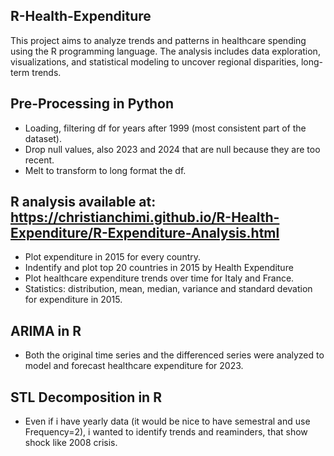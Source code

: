 ## **R-Health-Expenditure**
This project aims to analyze trends and patterns in healthcare spending using the R programming language. The analysis includes data exploration, visualizations, and statistical modeling to uncover regional disparities, long-term trends.

## **Pre-Processing in Python**
- Loading, filtering df for years after 1999 (most consistent part of the dataset).
- Drop null values, also 2023 and 2024 that are null because they are too recent.
- Melt to transform to long format the df.

## **R analysis** available at:  https://christianchimi.github.io/R-Health-Expenditure/R-Expenditure-Analysis.html
- Plot expenditure in 2015 for every country.
- Indentify and plot top 20 countries in  2015 by Health Expenditure
- Plot healthcare expenditure trends over time for Italy and France.
- Statistics: distribution, mean, median, variance and standard devation for expenditure in 2015.

## **ARIMA in R**
- Both the original time series and the differenced series were analyzed to model and forecast healthcare expenditure for 2023.

## **STL Decomposition in R**
- Even if i have yearly data (it would be nice to have semestral and use Frequency=2), i wanted to identify trends and reaminders, that show shock like 2008 crisis.
